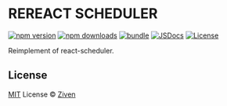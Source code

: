 # REREACT SCHEDULER

[![npm version][npm-version-src]][npm-version-href]
[![npm downloads][npm-downloads-src]][npm-downloads-href]
[![bundle][bundle-src]][bundle-href]
[![JSDocs][jsdocs-src]][jsdocs-href]
[![License][license-src]][license-href]

Reimplement of react-scheduler.

## License

[MIT](./LICENSE) License © [Ziven](https://github.com/zeevenn)

<!-- Badges -->

[npm-version-src]: https://img.shields.io/npm/v/rereact-scheduler?style=flat&colorA=080f12&colorB=1fa669
[npm-version-href]: https://npmjs.com/package/rereact-scheduler
[npm-downloads-src]: https://img.shields.io/npm/dm/rereact-scheduler?style=flat&colorA=080f12&colorB=1fa669
[npm-downloads-href]: https://npmjs.com/package/rereact-scheduler
[bundle-src]: https://img.shields.io/bundlephobia/minzip/rereact-scheduler?style=flat&colorA=080f12&colorB=1fa669&label=minzip
[bundle-href]: https://bundlephobia.com/result?p=rereact-scheduler
[license-src]: https://img.shields.io/github/license/zeevenn/rereact
[license-href]: https://github.com/zeevenn/rereact/blob/main/packages/rereact-scheduler/LICENSE
[jsdocs-src]: https://img.shields.io/badge/jsdocs-reference-080f12?style=flat&colorA=080f12&colorB=1fa669
[jsdocs-href]: https://www.jsdocs.io/package/rereact-scheduler
